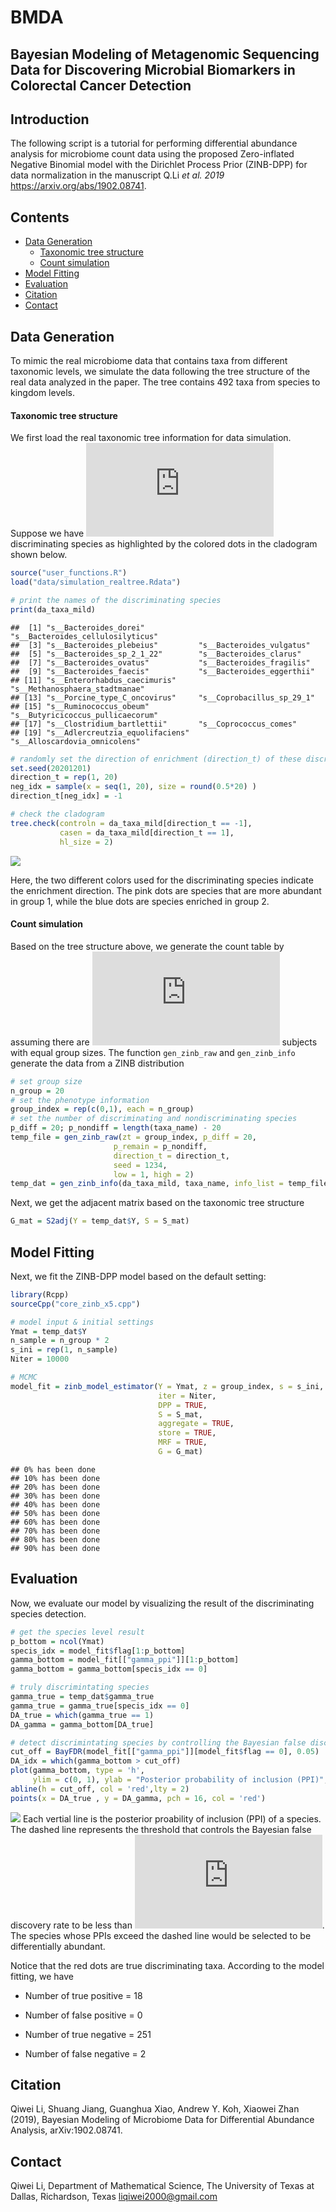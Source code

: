 
# BMDA

## Bayesian Modeling of Metagenomic Sequencing Data for Discovering Microbial Biomarkers in Colorectal Cancer Detection

## Introduction

The following script is a tutorial for performing differential abundance
analysis for microbiome count data using the proposed Zero-inflated
Negative Binomial model with the Dirichlet Process Prior (ZINB-DPP) for
data normalization in the manuscript Q.Li *et al. 2019*
<https://arxiv.org/abs/1902.08741>.

## Contents

  - [Data Generation](#data-generation)
      - [Taxonomic tree structure](#taxonomic-tree-structure)
      - [Count simulation](#count-simulation)
  - [Model Fitting](#model-fitting)
  - [Evaluation](#evaluation)
  - [Citation](#citation)
  - [Contact](#contact)

## Data Generation

To mimic the real microbiome data that contains taxa from different
taxonomic levels, we simulate the data following the tree structure of
the real data analyzed in the paper. The tree contains 492 taxa from
species to kingdom levels.

#### Taxonomic tree structure

We first load the real taxonomic tree information for data simulation.
Suppose we have ![p\_0
= 20](https://latex.codecogs.com/png.latex?p_0%20%3D%2020 "p_0 = 20")
discriminating species as highlighted by the colored dots in the
cladogram shown below.

``` r
source("user_functions.R")
load("data/simulation_realtree.Rdata")

# print the names of the discriminating species 
print(da_taxa_mild)
```

    ##  [1] "s__Bacteroides_dorei"            "s__Bacteroides_cellulosilyticus"
    ##  [3] "s__Bacteroides_plebeius"         "s__Bacteroides_vulgatus"        
    ##  [5] "s__Bacteroides_sp_2_1_22"        "s__Bacteroides_clarus"          
    ##  [7] "s__Bacteroides_ovatus"           "s__Bacteroides_fragilis"        
    ##  [9] "s__Bacteroides_faecis"           "s__Bacteroides_eggerthii"       
    ## [11] "s__Enterorhabdus_caecimuris"     "s__Methanosphaera_stadtmanae"   
    ## [13] "s__Porcine_type_C_oncovirus"     "s__Coprobacillus_sp_29_1"       
    ## [15] "s__Ruminococcus_obeum"           "s__Butyricicoccus_pullicaecorum"
    ## [17] "s__Clostridium_bartlettii"       "s__Coprococcus_comes"           
    ## [19] "s__Adlercreutzia_equolifaciens"  "s__Alloscardovia_omnicolens"

``` r
# randomly set the direction of enrichment (direction_t) of these discriminating species 
set.seed(20201201)
direction_t = rep(1, 20)
neg_idx = sample(x = seq(1, 20), size = round(0.5*20) )
direction_t[neg_idx] = -1

# check the cladogram 
tree.check(controln = da_taxa_mild[direction_t == -1],
           casen = da_taxa_mild[direction_t == 1],
           hl_size = 2)
```

![](readme_files/figure-gfm/load_data-1.png)<!-- -->

Here, the two different colors used for the discriminating species
indicate the enrichment direction. The pink dots are species that are
more abundant in group 1, while the blue dots are species enriched in
group 2.

#### Count simulation

Based on the tree structure above, we generate the count table by
assuming there are ![n=24](https://latex.codecogs.com/png.latex?n%3D24
"n=24") subjects with equal group sizes. The function `gen_zinb_raw` and
`gen_zinb_info` generate the data from a ZINB distribution

``` r
# set group size 
n_group = 20
# set the phenotype information
group_index = rep(c(0,1), each = n_group)
# set the number of discriminating and nondiscriminating species 
p_diff = 20; p_nondiff = length(taxa_name) - 20
temp_file = gen_zinb_raw(zt = group_index, p_diff = 20, 
                       p_remain = p_nondiff, 
                       direction_t = direction_t,
                       seed = 1234, 
                       low = 1, high = 2)
temp_dat = gen_zinb_info(da_taxa_mild, taxa_name, info_list = temp_file)
```

Next, we get the adjacent matrix based on the taxonomic tree structure

``` r
G_mat = S2adj(Y = temp_dat$Y, S = S_mat)
```

## Model Fitting

Next, we fit the ZINB-DPP model based on the default setting:

``` r
library(Rcpp)
sourceCpp("core_zinb_x5.cpp")

# model input & initial settings
Ymat = temp_dat$Y
n_sample = n_group * 2
s_ini = rep(1, n_sample)
Niter = 10000

# MCMC 
model_fit = zinb_model_estimator(Y = Ymat, z = group_index, s = s_ini, 
                                 iter = Niter, 
                                 DPP = TRUE, 
                                 S = S_mat, 
                                 aggregate = TRUE, 
                                 store = TRUE,
                                 MRF = TRUE, 
                                 G = G_mat)
```

    ## 0% has been done
    ## 10% has been done
    ## 20% has been done
    ## 30% has been done
    ## 40% has been done
    ## 50% has been done
    ## 60% has been done
    ## 70% has been done
    ## 80% has been done
    ## 90% has been done

## Evaluation

Now, we evaluate our model by visualizing the result of the
discriminating species detection.

``` r
# get the species level result
p_bottom = ncol(Ymat)
specis_idx = model_fit$flag[1:p_bottom]
gamma_bottom = model_fit[["gamma_ppi"]][1:p_bottom]
gamma_bottom = gamma_bottom[specis_idx == 0]

# truly discrimintating species
gamma_true = temp_dat$gamma_true
gamma_true = gamma_true[specis_idx == 0]
DA_true = which(gamma_true == 1)
DA_gamma = gamma_bottom[DA_true]

# detect discrimintating species by controlling the Bayesian false discovery rate 
cut_off = BayFDR(model_fit[["gamma_ppi"]][model_fit$flag == 0], 0.05)
DA_idx = which(gamma_bottom > cut_off)
plot(gamma_bottom, type = 'h', 
     ylim = c(0, 1), ylab = "Posterior probability of inclusion (PPI)", xlab = "Taxon index")
abline(h = cut_off, col = 'red',lty = 2)
points(x = DA_true , y = DA_gamma, pch = 16, col = 'red')
```

![](readme_files/figure-gfm/eval_model-1.png)<!-- --> Each vertial line
is the posterior proability of inclusion (PPI) of a species. The dashed
line represents the threshold that controls the Bayesian false discovery
rate to be less than ![0.05](https://latex.codecogs.com/png.latex?0.05
"0.05"). The species whose PPIs exceed the dashed line would be selected
to be differentially abundant.

Notice that the red dots are true discriminating taxa. According to the
model fitting, we have

  - Number of true positive = 18

  - Number of false positive = 0

  - Number of true negative = 251

  - Number of false negative = 2

## Citation

Qiwei Li, Shuang Jiang, Guanghua Xiao, Andrew Y. Koh, Xiaowei Zhan
(2019), Bayesian Modeling of Microbiome Data for Differential Abundance
Analysis, arXiv:1902.08741.

## Contact

Qiwei Li, Department of Mathematical Science, The University of Texas at
Dallas, Richardson, Texas <liqiwei2000@gmail.com>
